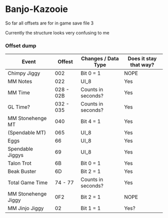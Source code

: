# Banjo-Kazooie

So far all offsets are for in game save file 3

Currently the structure looks very confusing to me

### Offset dump

| Event               | Offest    | Changes / Data Type | Does it stay that way? |
|---------------------|-----------|---------------------|------------------------|
| Chimpy Jiggy        | 002       | Bit 0 =  1          | NOPE                   |
| MM Notes            | 022       | UI_8                | Yes                    |
| MM Time             | 028 - 02B | Counts in seconds?  | Yes                    |
| GL Time?            | 032 - 035 | Counts in seconds?  | Yes                    |
| MM Stonehenge MT    | 040       | Bit 4 = 1           | Yes                    |
| (Spendable MT)      | 065       | UI_8                | Yes                    |
| Eggs                | 66        | UI_8                | Yes                    |
| Spendable Jiggys    | 69        | UI_8                | Yes                    |
| Talon Trot          | 6B        | Bit 0 = 1           | Yes                    |
| Beak Buster         | 6D        | Bit 2 = 1           | Yes                    |
| Total Game Time     | 74 - 77   | Counts in seconds?  | Yes                    |
| MM Stonehenge Jiggy | 0F2       | Bit 2 = 1           | NOPE                   |
| MM Jinjo Jiggy      | 02        | Bit 1 = 1           | Yes?                   |
